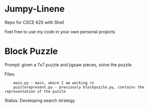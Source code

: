 # Jumpy-Linene
Repo for CSCE 625 with Shell

Feel free to use my code in your own personal projects

# Block Puzzle
Prompt: given a 7x7 puzzle and jigsaw pieces, solve the puzzle.

Files:  

        main.py - main, where I am working rn
        puzzlerepresent.py - previously blockpuzzle.py, contains the representation of the puzzle
        
Status: Developing search strategy
